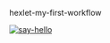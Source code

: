 hexlet-my-first-workflow

[![say-hello](https://github.com/KateAedon/hexlet-my-first-workflow/actions/workflows/say-hello.yaml/badge.svg)](https://github.com/KateAedon/hexlet-my-first-workflow/actions/workflows/say-hello.yaml)